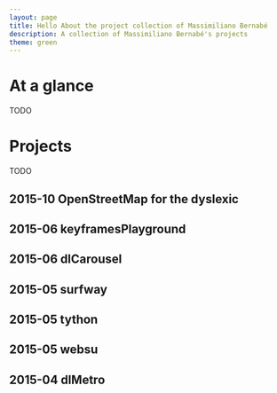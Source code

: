 ```yaml
---
layout: page
title: Hello About the project collection of Massimiliano Bernabé
description: A collection of Massimiliano Bernabé's projects 
theme: green
---
```


# At a glance
TODO

# Projects
TODO

## 2015-10 OpenStreetMap for the dyslexic

## 2015-06 keyframesPlayground

## 2015-06 dlCarousel

## 2015-05 surfway

## 2015-05 tython

## 2015-05 websu

## 2015-04 dlMetro

